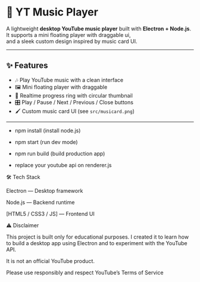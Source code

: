 # 🎵 YT Music Player

A lightweight **desktop YouTube music player** built with **Electron + Node.js**.  
It supports a mini floating player with draggable ui,  
and a sleek custom design inspired by music card UI.

---

## ✨ Features

- 🎶 Play YouTube music with a clean interface  
- 🖼️ Mini floating player with draggable 
- 🔄 Realtime progress ring with circular thumbnail  
- 🎛️ Play / Pause / Next / Previous / Close buttons  
- 🖌️ Custom music card UI (see `src/musicard.png`)  

---

- npm install (install node.js)
- npm start (run dev mode)
- npm run build (build production app)

- replace your youtube api on renderer.js

🛠️ Tech Stack

Electron
 — Desktop framework

Node.js
 — Backend runtime

[HTML5 / CSS3 / JS] — Frontend UI


⚠️ Disclaimer

This project is built only for educational purposes.
I created it to learn how to build a desktop app using Electron and to experiment with the YouTube API.

It is not an official YouTube product.

Please use responsibly and respect YouTube’s Terms of Service
